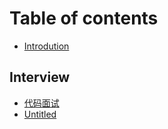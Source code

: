 # Table of contents

* [Introdution](README.md)

## Interview

* [代码面试](interview/untitled.md)
* [Untitled](interview/untitled-1.md)

